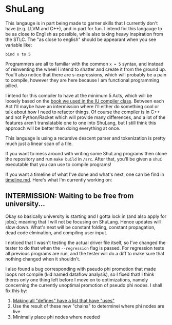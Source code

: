 # ShuLang
This langauge is in part being made to garner skills that I currently don't have (e.g. LLVM and C++), and in part for fun. I intend for this langauge to be as close to English as possible, while also taking heavy inspiration from the STLC. The "as close to english" should be appearant when you see variable like:

```
bind x to 5
```

Programmers are all to familiar with the common `x = 5` syntax, and instead of reinventing the wheel I intend to shatter and create it from the ground up. You'll also notice that there are s-expressions, which will probably be a pain to compile, however they are here because I am functional programming pilled.

I intend for this compiler to have at the minimum 5 Acts, which will be loosely based on the [book we used in the IU compiler class](https://github.com/IUCompilerCourse/Essentials-of-Compilation). Between each Act I'll maybe have an intermission where I'll either do something cool or talk about how I need to refactor things. Of course the compiler is in C++ and not Python/Racket which will provide many differences, and a lot of the features aren't translatable one to one into ShuLang, but I still think this approach will be better than doing everything at once.

This language is using a recursive descent parser and tokenization is pretty much just a linear scan of a file.

If you want to mess around with writing some ShuLang programs then clone the repository and run `make build` in `/src`. After that, you'll be given a `shuC` executable that you can use to compile programs!

If you want a timeline of what I've done and what's next, one can be find in [timeline.md](timeline.md). Here's what I'm currently working on:

## INTERMISSION: Waiting to be free from university...
Okay so basically university is starting and I gotta lock in (and also apply for jobs); meaning that I will not be focusing on ShuLang. Hence updates will slow down. What's next will be constant folding, constant propagation, dead code elmination, and compiling user input. 

I noticed that I wasn't testing the actual driver file itself, so I've changed the tester to do that when the `--regression` flag is passed. For regression tests all previous programs are run, and the tester will do a diff to make sure that nothing changed when it shouldn't.

I also found a bug corresponding with pseudo phi promotion that made loops not compile (kid named dataflow analysis), so I fixed that! I think theres only one thing left before I move on to optimizations, namely concerning the currently unoptimal promotion of pseudo phi nodes. I shall fix this by:
1. [Making all "defines" have a list that have "uses"](https://en.wikipedia.org/wiki/Use-define_chain)
2. Use the result of these new "chains" to determinei where phi nodes are live
3. Minimally place phi nodes where needed
